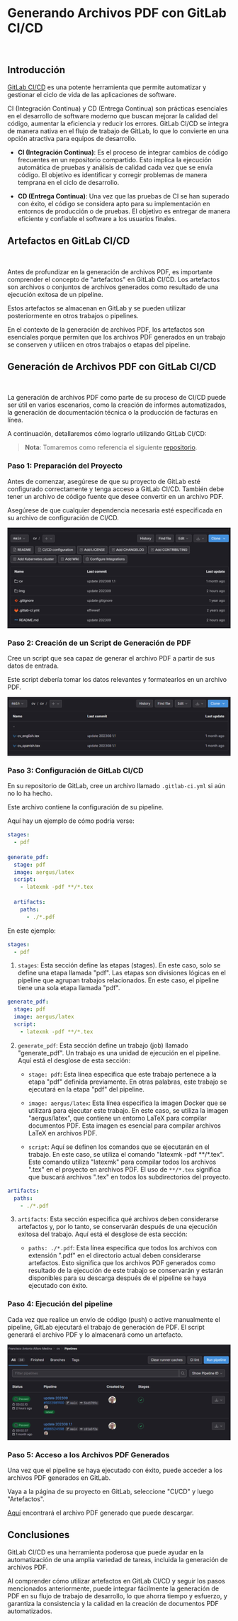 # Generando Archivos PDF con GitLab CI/CD

<img src="https://future-architect.github.io/images/20230306a/gitlab-ci-cd-logo_2x.png" alt="" align="center" width="150"/>


## Introducción

[GitLab CI/CD](https://docs.gitlab.com/ee/ci/) es una potente herramienta 
que permite automatizar y gestionar el ciclo
de vida de las aplicaciones de software. 

CI (Integración Continua) y CD (Entrega Continua) 
son prácticas esenciales en el desarrollo de software
moderno que buscan mejorar la calidad del código, aumentar 
la eficiencia y reducir los errores. GitLab CI/CD se integra 
de manera nativa en el flujo de trabajo de GitLab, lo que lo 
convierte en una opción atractiva para equipos de desarrollo.

- **CI (Integración Continua)**: Es el proceso de integrar cambios de código frecuentes en un repositorio compartido. Esto implica la ejecución automática de pruebas y análisis de calidad cada vez que se envía código. El objetivo es identificar y corregir problemas de manera temprana en el ciclo de desarrollo.


- **CD (Entrega Continua)**: Una vez que las pruebas de CI se han superado con éxito, el código se considera apto para su implementación en entornos de producción o de pruebas. El objetivo es entregar de manera eficiente y confiable el software a los usuarios finales.


## Artefactos en GitLab CI/CD

<img src="https://cdn4.iconfinder.com/data/icons/folders-23/140/_Code-512.png" alt="" align="center" width="150"/>


Antes de profundizar en la generación de archivos PDF,
es importante comprender el concepto de "artefactos" 
en GitLab CI/CD. Los artefactos son archivos o conjuntos
de archivos generados como resultado de una ejecución exitosa 
de un pipeline.

Estos artefactos se almacenan en GitLab y se pueden
utilizar posteriormente en otros trabajos o pipelines. 

En el contexto de la generación de archivos PDF, 
los artefactos son esenciales porque permiten
que los archivos PDF generados en un trabajo 
se conserven y utilicen en otros trabajos o etapas del pipeline.

## Generación de Archivos PDF con GitLab CI/CD

<img src="https://upload.wikimedia.org/wikipedia/commons/thumb/8/87/PDF_file_icon.svg/1667px-PDF_file_icon.svg.png" alt="" align="center" width="150"/>


La generación de archivos PDF como parte de su proceso 
de CI/CD puede ser útil en varios escenarios, como 
la creación de informes automatizados, la generación
de documentación técnica o la producción de facturas en
línea.

A continuación, detallaremos cómo lograrlo utilizando GitLab CI/CD:

> **Nota**: Tomaremos como referencia el siguiente [repositorio](https://gitlab.com/fralfaro/cv).

### Paso 1: Preparación del Proyecto

Antes de comenzar, asegúrese de que su proyecto
de GitLab esté configurado correctamente y tenga 
acceso a GitLab CI/CD. También debe tener un 
archivo de código fuente que desee convertir en un archivo PDF.

Asegúrese de que cualquier dependencia necesaria esté especificada
en su archivo de configuración de CI/CD.

<img src="https://raw.githubusercontent.com/fralfaro/DS-Blog/main/docs/blog/posts/2023/img/step_01.png" alt="" align="center" />


### Paso 2: Creación de un Script de Generación de PDF

Cree un script que sea capaz de generar el archivo PDF a 
partir de sus datos de entrada. 

Este script debería tomar los datos relevantes y 
formatearlos en un archivo PDF.

<img src="https://raw.githubusercontent.com/fralfaro/DS-Blog/main/docs/blog/posts/2023/img/step_02.png" alt="" align="center" />


### Paso 3: Configuración de GitLab CI/CD

En su repositorio de GitLab, cree un archivo llamado 
`.gitlab-ci.yml` si aún no lo ha hecho.

Este archivo contiene la configuración de su pipeline. 

Aquí hay un ejemplo de cómo podría verse:

```yaml
stages:
  - pdf

generate_pdf:
  stage: pdf
  image: aergus/latex
  script:
    - latexmk -pdf **/*.tex

  artifacts:
    paths:
      - ./*.pdf
```

En este ejemplo:

```yaml
stages:
  - pdf
```

1. `stages`: Esta sección define las etapas (stages). En este caso, solo se define una etapa llamada "pdf". Las etapas son divisiones lógicas en el pipeline que agrupan trabajos relacionados. En este caso, el pipeline tiene una sola etapa llamada "pdf".

```yaml
generate_pdf:
  stage: pdf
  image: aergus/latex
  script:
    - latexmk -pdf **/*.tex
```

2. `generate_pdf`: Esta sección define un trabajo (job) llamado "generate_pdf". Un trabajo es una unidad de ejecución en el pipeline. Aquí está el desglose de esta sección:

   - `stage: pdf`: Esta línea especifica que este trabajo pertenece a la etapa "pdf" definida previamente. En otras palabras, este trabajo se ejecutará en la etapa "pdf" del pipeline.

   - `image: aergus/latex`: Esta línea especifica la imagen Docker que se utilizará para ejecutar este trabajo. En este caso, se utiliza la imagen "aergus/latex", que contiene un entorno LaTeX para compilar documentos PDF. Esta imagen es esencial para compilar archivos LaTeX en archivos PDF.

   - `script`: Aquí se definen los comandos que se ejecutarán en el trabajo. En este caso, se utiliza el comando "latexmk -pdf **/*.tex". Este comando utiliza "latexmk" para compilar todos los archivos ".tex" en el proyecto en archivos PDF. El uso de `**/*.tex` significa que buscará archivos ".tex" en todos los subdirectorios del proyecto.

```yaml
artifacts:
  paths:
    - ./*.pdf
```

3. `artifacts`: Esta sección especifica qué archivos deben considerarse artefactos y, por lo tanto, se conservarán después de una ejecución exitosa del trabajo. Aquí está el desglose de esta sección:

   - `paths: ./*.pdf`: Esta línea especifica que todos los archivos con extensión ".pdf" en el directorio actual deben considerarse artefactos. Esto significa que los archivos PDF generados como resultado de la ejecución de este trabajo se conservarán y estarán disponibles para su descarga después de el pipeline se haya ejecutado con éxito.

### Paso 4: Ejecución del pipeline

Cada vez que realice un envío de código (push) o active manualmente el pipeline, 
GitLab ejecutará el trabajo de generación de PDF. 
El script generará el archivo PDF y lo almacenará como un artefacto.

<img src="https://raw.githubusercontent.com/fralfaro/DS-Blog/main/docs/blog/posts/2023/img/step_03.png" alt="" align="center"/>



### Paso 5: Acceso a los Archivos PDF Generados

Una vez que el pipeline se haya ejecutado con éxito, 
puede acceder a los archivos PDF generados en GitLab.

Vaya a la página de su proyecto en GitLab, seleccione "CI/CD" y 
luego "Artefactos". 

[Aquí](https://gitlab.com/fralfaro/cv/-/jobs/artifacts/main/browse?job=generate_pdf) encontrará el archivo PDF generado que puede descargar.

## Conclusiones

GitLab CI/CD es una herramienta
poderosa que puede ayudar en la automatización 
de una amplia variedad de tareas, incluida 
la generación de archivos PDF. 

Al comprender cómo utilizar artefactos en
GitLab CI/CD y seguir los pasos mencionados anteriormente,
puede integrar fácilmente la generación de PDF en su flujo
de trabajo de desarrollo, lo que ahorra tiempo y esfuerzo, 
y garantiza la consistencia y la calidad en la creación de
documentos PDF automatizados.